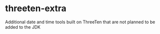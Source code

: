 threeten-extra
==============

Additional date and time tools built on ThreeTen that are not planned to be added to the JDK